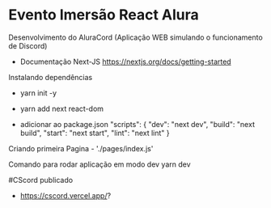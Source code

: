 # Evento Imersão React Alura

Desenvolvimento do AluraCord
 (Aplicação WEB simulando o funcionamento de Discord)

- Documentação Next-JS
    https://nextjs.org/docs/getting-started

Instalando dependências 

- yarn init -y

- yarn add next react-dom

- adicionar  ao package.json 
    "scripts": {
                "dev": "next dev",
                "build": "next build",
                "start": "next start",
                "lint": "next lint"
                }

Criando primeira Pagina
    - './pages/index.js'

Comando para rodar aplicação em modo dev
    yarn dev

#CScord publicado

- https://cscord.vercel.app/?
